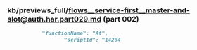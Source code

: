 ### kb/previews_full/flows__service-first__master-and-slot@auth.har.part029.md (part 002)

```md
           "functionName": "At",
                  "scriptId": "14294
```

```
